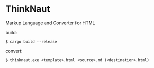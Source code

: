 # ThinkNaut
Markup Language and Converter for HTML

build:
```
$ cargo build --release
```

convert:
```
$ thinknaut.exe <template>.html <source>.md (<destination>.html)
```